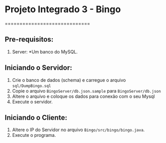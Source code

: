 # Projeto Integrado 3 - Bingo
=============================

## Pre-requisitos:
1. Server:
   *Um banco do MySQL.

## Iniciando o Servidor:

1. Crie o banco de dados (schema) e carregue o arquivo `sql/DumpBingo.sql`
2. Copie o arquivo `BingoServer/db.json.sample` para `BingoServer/db.json`
3. Altere o arquivo e coloque os dados para conexão com o seu Mysql
4. Execute o servidor.

## Iniciando o Cliente:

1. Altere o IP do Servidor no arquivo `Bingo/src/bingo/bingo.java`.
2. Execute o programa.
